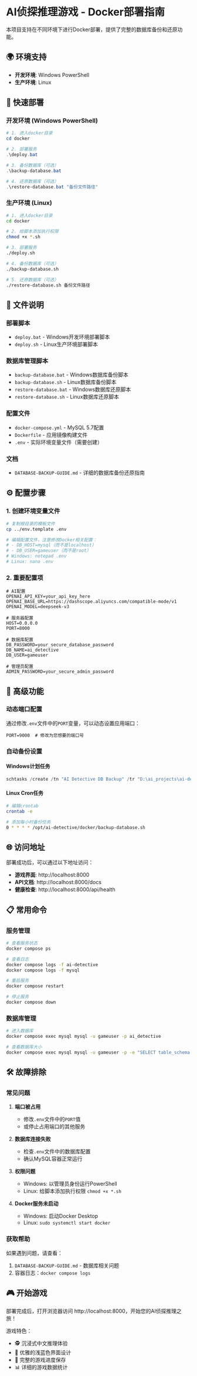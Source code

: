 # AI侦探推理游戏 - Docker部署指南

本项目支持在不同环境下进行Docker部署，提供了完整的数据库备份和还原功能。

## 🌍 环境支持

- **开发环境**: Windows PowerShell
- **生产环境**: Linux

## 🚀 快速部署

### 开发环境 (Windows PowerShell)

```powershell
# 1. 进入docker目录
cd docker

# 2. 部署服务
.\deploy.bat

# 3. 备份数据库（可选）
.\backup-database.bat

# 4. 还原数据库（可选）
.\restore-database.bat "备份文件路径"
```

### 生产环境 (Linux)

```bash
# 1. 进入docker目录
cd docker

# 2. 给脚本添加执行权限
chmod +x *.sh

# 3. 部署服务
./deploy.sh

# 4. 备份数据库（可选）
./backup-database.sh

# 5. 还原数据库（可选）
./restore-database.sh 备份文件路径
```

## 📁 文件说明

### 部署脚本
- `deploy.bat` - Windows开发环境部署脚本
- `deploy.sh` - Linux生产环境部署脚本

### 数据库管理脚本
- `backup-database.bat` - Windows数据库备份脚本
- `backup-database.sh` - Linux数据库备份脚本
- `restore-database.bat` - Windows数据库还原脚本
- `restore-database.sh` - Linux数据库还原脚本

### 配置文件
- `docker-compose.yml` - MySQL 5.7配置
- `Dockerfile` - 应用镜像构建文件
- `.env` - 实际环境变量文件（需要创建）

### 文档
- `DATABASE-BACKUP-GUIDE.md` - 详细的数据库备份还原指南

## ⚙️ 配置步骤

### 1. 创建环境变量文件

```bash
# 复制根目录的模板文件
cp ../env.template .env

# 编辑配置文件，注意修改Docker相关配置：
# - DB_HOST=mysql（而不是localhost）
# - DB_USER=gameuser（而不是root）
# Windows: notepad .env
# Linux: nano .env
```

### 2. 重要配置项

```env
# AI配置
OPENAI_API_KEY=your_api_key_here
OPENAI_BASE_URL=https://dashscope.aliyuncs.com/compatible-mode/v1
OPENAI_MODEL=deepseek-v3

# 服务器配置
HOST=0.0.0.0
PORT=8000

# 数据库配置
DB_PASSWORD=your_secure_database_password
DB_NAME=ai_detective
DB_USER=gameuser

# 管理员配置
ADMIN_PASSWORD=your_secure_admin_password
```

## 🔧 高级功能

### 动态端口配置
通过修改`.env`文件中的`PORT`变量，可以动态设置应用端口：

```env
PORT=9000  # 修改为您想要的端口号
```

### 自动备份设置

#### Windows计划任务
```powershell
schtasks /create /tn "AI Detective DB Backup" /tr "D:\ai_projects\ai-detective\docker\backup-database.bat" /sc daily /st 02:00
```

#### Linux Cron任务
```bash
# 编辑crontab
crontab -e

# 添加每小时备份任务
0 * * * * /opt/ai-detective/docker/backup-database.sh
```

## 🌐 访问地址

部署成功后，可以通过以下地址访问：

- **游戏界面**: http://localhost:8000
- **API文档**: http://localhost:8000/docs
- **健康检查**: http://localhost:8000/api/health

## 📋 常用命令

### 服务管理
```bash
# 查看服务状态
docker compose ps

# 查看日志
docker compose logs -f ai-detective
docker compose logs -f mysql

# 重启服务
docker compose restart

# 停止服务
docker compose down
```

### 数据库管理
```bash
# 进入数据库
docker compose exec mysql mysql -u gameuser -p ai_detective

# 查看数据库大小
docker compose exec mysql mysql -u gameuser -p -e "SELECT table_schema AS 'Database', ROUND(SUM(data_length + index_length) / 1024 / 1024, 2) AS 'Size (MB)' FROM information_schema.tables WHERE table_schema='ai_detective';" ai_detective
```

## 🛠️ 故障排除

### 常见问题

1. **端口被占用**
   - 修改`.env`文件中的`PORT`值
   - 或停止占用端口的其他服务

2. **数据库连接失败**
   - 检查`.env`文件中的数据库配置
   - 确认MySQL容器正常运行

3. **权限问题**
   - Windows: 以管理员身份运行PowerShell
   - Linux: 给脚本添加执行权限 `chmod +x *.sh`

4. **Docker服务未启动**
   - Windows: 启动Docker Desktop
   - Linux: `sudo systemctl start docker`

### 获取帮助

如果遇到问题，请查看：
1. `DATABASE-BACKUP-GUIDE.md` - 数据库相关问题
2. 容器日志：`docker compose logs`

## 🎮 开始游戏

部署完成后，打开浏览器访问 http://localhost:8000，开始您的AI侦探推理之旅！

游戏特色：
- 🕵️ 沉浸式中文推理体验
- 🎨 优雅的浅蓝色界面设计
- 💾 完整的游戏进度保存
- 📊 详细的游戏数据统计